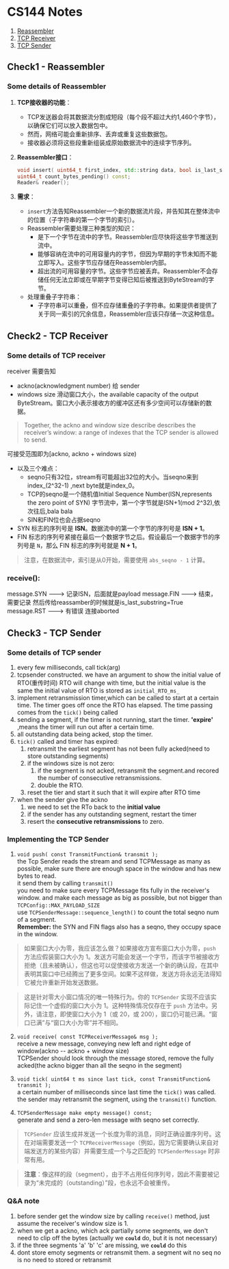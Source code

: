 # CS144 Notes

1. [Reassembler](#check1---reassembler)
2. [TCP Receiver](#check2---tcp-receiver)
3. [TCP Sender](#check3---tcp-sender)

## Check1 - Reassembler
### Some details of Reassembler

1. **TCP接收器的功能**：
   - TCP发送器会将其数据流分割成短段（每个段不超过大约1,460个字节），以确保它们可以放入数据包中。
   - 然而，网络可能会重新排序、丢弃或重复这些数据包。
   - 接收器必须将这些段重新组装成原始数据流中的连续字节序列。

2. **Reassembler接口**：
   ```cpp
   void insert( uint64_t first_index, std::string data, bool is_last_substring );
   uint64_t count_bytes_pending() const;
   Reader& reader();
   ```
3. **需求**：
   - `insert`方法告知Reassembler一个新的数据流片段，并告知其在整体流中的位置（子字符串的第一个字节的索引）。
   - Reassembler需要处理三种类型的知识：
     - 是下一个字节在流中的字节。Reassembler应尽快将这些字节推送到流中。
     - 能够容纳在流中的可用容量内的字节，但因为早期的字节未知而不能立即写入。这些字节应存储在Reassembler内部。
     - 超出流的可用容量的字节。这些字节应被丢弃。Reassembler不会存储任何无法立即或在早期字节变得已知后被推送到ByteStream的字节。
   - 处理重叠子字符串：
      - 子字符串可以重叠，但不应存储重叠的子字符串。如果提供者提供了关于同一索引的冗余信息，Reassembler应该只存储一次这种信息。

## Check2 - TCP Receiver

### Some details of TCP receiver

receiver 需要告知 
- ackno(acknowledgment number) 给 sender
- windows size 滑动窗口大小，the available capacity of the output ByteStream。窗口大小表示接收方的缓冲区还有多少空间可以存储新的数据。

> Together, the ackno and window size describe describes the receiver’s window: a range of
indexes that the TCP sender is allowed to send.

可接受范围即为[ackno, ackno + windows size)

- 以及三个难点：
  - seqno只有32位，stream有可能超出32位的大小。当seqno来到 index_(2^32-1) ,next byte就是index_0。
  - TCP的seqno是一个随机值Initial Sequence Number(ISN,represents the zero point of SYN) 字节流中，第一个字节就是ISN+1(mod 2^32),依次往后,bala bala
  - SIN和FIN位也会占据seqno
- SYN 标志的序列号是 **ISN**。数据流中的第一个字节的序列号是 **ISN + 1**。
- FIN 标志的序列号紧接在最后一个数据字节之后。假设最后一个数据字节的序列号是 `N`，那么 FIN 标志的序列号就是 **N + 1**。
> 注意，在数据流中，索引是从0开始，需要使用 `abs_seqno - 1` 计算。

### receive():
  message.SYN --->  记录ISN，后面就是payload
  message.FIN --->  结束，需要记录 然后传给reassamber的时候就是is_last_substring=True
  message.RST --->  有错误 连接aborted

## Check3 - TCP Sender

### Some details of TCP sender
1. every few milliseconds, call tick(arg)
2. tcpsender constructed. we have an argument to show the initial value of 
RTO(重传时间) RTO will change with time, but the initial value is the same
the initial value of RTO is stored as `initial_RTO_ms_`
3. implement retransmission timer,which can be called to start at a certain
time. The timer goes off once the RTO has elapsed. The time passing comes from
the `tick()` being called
4. sending a segment, if the timer is not running, start the timer.
**'expire'** ,means the timer will run out after a certain time.
5. all outstanding data being acked, stop the timer.
6. `tick()` called and timer has expired:
    1. retransmit the earliest segment has not been fully acked(need to 
    store outstanding segments)
    2. if the windows size is not zero:
        1. if the segment is not acked, retransmit the segment.and recored
        the number of consecutive retransmissions.
        2. double the RTO. 
    3. reset the tier and start it such that it will expire after RTO time
7. when the sender give the ackno
    1. we need to set the RTo back to the **initial value**
    2. if the sender has any outstanding segment, restart the timer
    3. resert the **consecutive retransmissions** to zero.


### Implementing the TCP Sender

1. `void push( const TransmitFunction& transmit );`  
the Tcp Sender reads the stream and send TCPMessage as many as possible,
make sure there are enough space in the window and has new bytes to read.  
it send them by calling `transmit()`  
you need to make sure every TCPMessage fits fully in the receiver's window.
and make each message as big as possible, but not bigger than `TCPConfig::MAX_PAYLOAD_SIZE`  
use `TCPSenderMessage::sequence_length()` to count the total seqno num of a segment.  
**Remember:** the SYN and FIN flags also has a seqno, they occupy space in the window.
> 如果窗口大小为零，我应该怎么做？如果接收方宣布窗口大小为零，`push` 方法应假装窗口大小为 1。发送方可能会发送一个字节，而该字节被接收方拒绝（且未被确认），但这也可以促使接收方发送一个新的确认段，在其中表明其窗口中已经腾出了更多空间。如果不这样做，发送方将永远无法得知它被允许重新开始发送数据。

> 这是针对零大小窗口情况的唯一特殊行为。你的 `TCPSender` 实现不应该实际记住一个虚假的窗口大小为 1。这种特殊情况仅存在于 `push` 方法中。另外，请注意，即使窗口大小为 1（或 20，或 200），窗口仍可能已满。“窗口已满”与“窗口大小为零”并不相同。

2. `void receive( const TCPReceiverMessage& msg );`  
receive a new message, conveying new left and right edge of window(ackno -- ackno + window size)  
TCPSender should look through the message stored, remove the fully acked(the ackno bigger than all the seqno in the segment)

3. `void tick( uint64 t ms since last tick, const TransmitFunction& transmit );`  
a certain number of milliseconds since last time the `tick()` was called.
the sender may retransmit the segment, using the `transmit()` function.

4. `TCPSenderMessage make empty message() const;`  
generate and send a zero-len message with seqno set correctly.
> `TCPSender` 应该生成并发送一个长度为零的消息，同时正确设置序列号。这在对端需要发送一个 `TCPReceiverMessage`（例如，因为它需要确认来自对端发送方的某些内容）并需要生成一个与之匹配的 `TCPSenderMessage` 时非常有用。

> **注意**：像这样的段（segment），由于不占用任何序列号，因此不需要被记录为“未完成的（outstanding）”段，也永远不会被重传。


### Q&A note
1. before sender get the window size by calling `receive()` method, 
just assume the receiver's window size is 1.
2. when we get a ackno, which ack partially some segments, we don't need to
clip off the bytes (actually we **`could`** do, but it is not necessary)
3. if the three segments 'a' 'b' 'c' are missing, we **`could`** do this
4. dont store emoty segments or retransmit them. a segment wit no seq no is
no need to stored or retransmit
